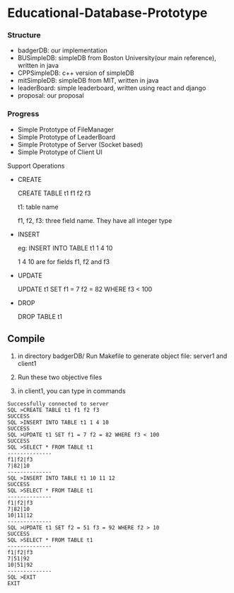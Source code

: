# Educational-Database-Prototype

### Structure

* badgerDB: our implementation
* BUSimpleDB: simpleDB from Boston University(our main reference), written in java
* CPPSimpleDB: c++ version of simpleDB
* mitSimpleDB: simpleDB from MIT, written in java
* leaderBoard: simple leaderboard, written using react and django
* proposal: our proposal



### Progress

* Simple Prototype of FileManager
* Simple Prototype of LeaderBoard
* Simple Prototype of Server (Socket based)
* Simple Prototype of Client UI



Support Operations

* CREATE

  CREATE TABLE t1 f1 f2 f3

  t1: table name

  f1, f2, f3: three field name. They have all integer type

* INSERT

  eg: INSERT INTO TABLE t1 1 4 10

  1 4 10 are for fields f1, f2 and f3

* UPDATE

  UPDATE t1 SET f1 = 7 f2 = 82 WHERE f3 < 100

* DROP

  DROP TABLE t1



## Compile
1. in directory badgerDB/
	Run Makefile to generate object file: server1 and client1
	
2. Run these two objective files

3. in client1, you can type in commands

```
Successfully connected to server
SQL >CREATE TABLE t1 f1 f2 f3
SUCCESS
SQL >INSERT INTO TABLE t1 1 4 10
SUCCESS
SQL >UPDATE t1 SET f1 = 7 f2 = 82 WHERE f3 < 100
SUCCESS
SQL >SELECT * FROM TABLE t1
--------------
f1|f2|f3
7|82|10
--------------
SQL >INSERT INTO TABLE t1 10 11 12
SUCCESS
SQL >SELECT * FROM TABLE t1
--------------
f1|f2|f3
7|82|10
10|11|12
--------------
SQL >UPDATE t1 SET f2 = 51 f3 = 92 WHERE f2 > 10
SUCCESS
SQL >SELECT * FROM TABLE t1
--------------
f1|f2|f3
7|51|92
10|51|92
--------------
SQL >EXIT
EXIT
```

  
